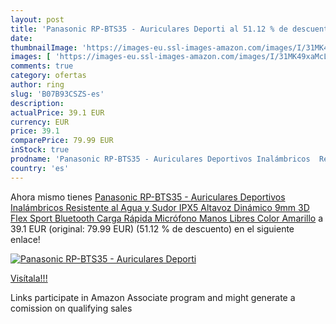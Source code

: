 ```yaml
---
layout: post
title: 'Panasonic RP-BTS35 - Auriculares Deporti al 51.12 % de descuento'
date: 
thumbnailImage: 'https://images-eu.ssl-images-amazon.com/images/I/31MK49xaMcL._SL200_.jpg'
images: [ 'https://images-eu.ssl-images-amazon.com/images/I/31MK49xaMcL._SL200_.jpg' ]
comments: true
category: ofertas
author: ring
slug: 'B07B93CSZS-es'
description:
actualPrice: 39.1 EUR
currency: EUR
price: 39.1
comparePrice: 79.99 EUR
inStock: true
prodname: 'Panasonic RP-BTS35 - Auriculares Deportivos Inalámbricos  Resistente al Agua y Sudor  IPX5  Altavoz Dinámico 9mm  3D Flex Sport  Bluetooth  Carga Rápida  Micrófono  Manos Libres  Color Amarillo'
country: 'es'
---
```


Ahora mismo tienes [Panasonic RP-BTS35 - Auriculares Deportivos Inalámbricos  Resistente al Agua y Sudor  IPX5  Altavoz Dinámico 9mm  3D Flex Sport  Bluetooth  Carga Rápida  Micrófono  Manos Libres  Color Amarillo](https://www.amazon.es/dp/B07B93CSZS/?tag=tolees-21) a 39.1 EUR (original: 79.99 EUR) (51.12 %  de descuento) en el siguiente enlace!

[![Panasonic RP-BTS35 - Auriculares Deporti](https://images-eu.ssl-images-amazon.com/images/I/31MK49xaMcL._SL200_.jpg)](https://www.amazon.es/dp/B07B93CSZS/?tag=tolees-21)

[Visítala!!!](https://www.amazon.es/dp/B07B93CSZS/?tag=tolees-21)

Links participate in Amazon Associate program and might generate a comission on qualifying sales
